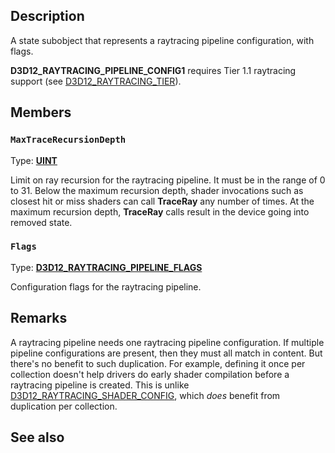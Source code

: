 ## Description

A state subobject that represents a raytracing pipeline configuration, with flags.

**D3D12_RAYTRACING_PIPELINE_CONFIG1** requires Tier 1.1 raytracing support (see [D3D12_RAYTRACING_TIER](https://learn.microsoft.com/windows/win32/api/d3d12/ne-d3d12-d3d12_raytracing_tier)).

## Members

### `MaxTraceRecursionDepth`

Type: **[UINT](https://learn.microsoft.com/windows/win32/winprog/windows-data-types)**

Limit on ray recursion for the raytracing pipeline. It must be in the range of 0 to 31. Below the maximum recursion depth, shader invocations such as closest hit or miss shaders can call **TraceRay** any number of times. At the maximum recursion depth, **TraceRay** calls result in the device going into removed state.

### `Flags`

Type: **[D3D12_RAYTRACING_PIPELINE_FLAGS](https://learn.microsoft.com/windows/win32/api/d3d12/ne-d3d12-d3d12_raytracing_pipeline_flags)**

Configuration flags for the raytracing pipeline.

## Remarks

A raytracing pipeline needs one raytracing pipeline configuration. If multiple pipeline configurations are present, then they must all match in content. But there's no benefit to such duplication. For example, defining it once per collection doesn't help drivers do early shader compilation before a raytracing pipeline is created. This is unlike [D3D12_RAYTRACING_SHADER_CONFIG](https://learn.microsoft.com/windows/win32/api/d3d12/ns-d3d12-d3d12_raytracing_shader_config), which *does* benefit from duplication per collection.

## See also